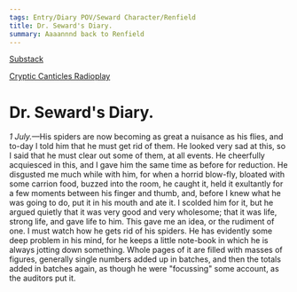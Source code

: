 ```yaml
---
tags: Entry/Diary POV/Seward Character/Renfield
title: Dr. Seward's Diary.
summary: Aaaannnd back to Renfield
---
```


[Substack](https://draculadaily.substack.com/p/dracula-july-1-fac)

[Cryptic Canticles Radioplay](https://crypticcanticles.com/2022/07/01/dracula-episode-july-1st-3/)

# Dr. Seward's Diary.

_1 July._—His spiders are now becoming as great a nuisance as his flies, and to-day I told him that he must get rid of them. He looked very sad at this, so I said that he must clear out some of them, at all events. He cheerfully acquiesced in this, and I gave him the same time as before for reduction. He disgusted me much while with him, for when a horrid blow-fly, bloated with some carrion food, buzzed into the room, he caught it, held it exultantly for a few moments between his finger and thumb, and, before I knew what he was going to do, put it in his mouth and ate it. I scolded him for it, but he argued quietly that it was very good and very wholesome; that it was life, strong life, and gave life to him. This gave me an idea, or the rudiment of one. I must watch how he gets rid of his spiders. He has evidently some deep problem in his mind, for he keeps a little note-book in which he is always jotting down something. Whole pages of it are filled with masses of figures, generally single numbers added up in batches, and then the totals added in batches again, as though he were "focussing" some account, as the auditors put it.